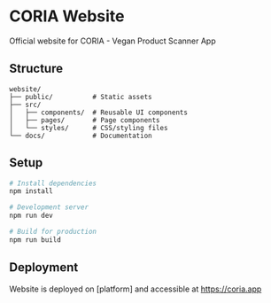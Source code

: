 # CORIA Website

Official website for CORIA - Vegan Product Scanner App

## Structure

```
website/
├── public/          # Static assets
├── src/
│   ├── components/  # Reusable UI components
│   ├── pages/       # Page components
│   └── styles/      # CSS/styling files
└── docs/            # Documentation
```

## Setup

```bash
# Install dependencies
npm install

# Development server
npm run dev

# Build for production
npm run build
```

## Deployment

Website is deployed on [platform] and accessible at https://coria.app
